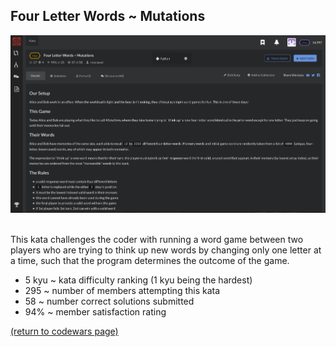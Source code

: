 ## Four Letter Words ~ Mutations
<img src="images/mutations_screen_shot.png?raw=true"/>
<br>
<br> 

This kata challenges the coder with running a word game between two players who are trying to think up new words by changing only one letter at a time, such that the program determines the outcome of the game.
<br>
* 5 kyu ~ kata difficulty ranking (1 kyu being the hardest)
* 295 ~ number of members attempting this kata
* 58 ~ number correct solutions submitted
* 94% ~ member satisfaction rating


<a href="https://rowcased.github.io/alternate_page.html#creator">(return to codewars page)</a>
